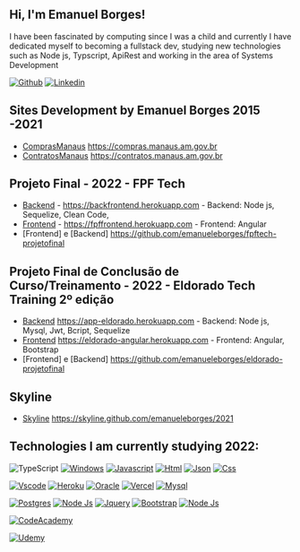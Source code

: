 ## Hi, I'm Emanuel Borges!
I have been fascinated by computing since I was a child and currently I have dedicated myself to becoming a fullstack dev, studying new technologies such as Node js, Typscript, ApiRest and working in the area of Systems Development

[![Github](https://img.shields.io/badge/GitHub-100000?style=for-the-badge&logo=github&logoColor=white&link=https://github.com/emanueleborges)](https://github.com/emanueleborges)
[![Linkedin](https://img.shields.io/badge/LinkedIn-0077B5?style=for-the-badge&logo=linkedin&logoColor=white&link=https://www.linkedin.com/in/emanuel-melo-borges)](https://www.linkedin.com/in/emanuel-melo-borges)

## Sites Development by Emanuel Borges 2015 -2021
- [ComprasManaus](https://compras.manaus.am.gov.br/) https://compras.manaus.am.gov.br
- [ContratosManaus](https://contratos.manaus.am.gov.br/) https://contratos.manaus.am.gov.br


## Projeto Final - 2022 - FPF Tech 
- [Backend](https://backfrontend.herokuapp.com) - https://backfrontend.herokuapp.com - Backend: Node js, Sequelize, Clean Code, 
- [Frontend](https://fpffrontend.herokuapp.com) - https://fpffrontend.herokuapp.com - Frontend: Angular
- [Frontend] e [Backend] https://github.com/emanueleborges/fpftech-projetofinal


## Projeto Final de Conclusão de Curso/Treinamento - 2022 - Eldorado Tech Training 2º edição  
- [Backend](https://app-eldorado.herokuapp.com/) https://app-eldorado.herokuapp.com - Backend: Node js, Mysql, Jwt, Bcript, Sequelize
- [Frontend](http://eldorado-angular.herokuapp.com/) https://eldorado-angular.herokuapp.com - Frontend: Angular, Bootstrap 
- [Frontend] e [Backend] https://github.com/emanueleborges/eldorado-projetofinal

## Skyline
- [Skyline](https://skyline.github.com/emanueleborges/2021) https://skyline.github.com/emanueleborges/2021 


## Technologies I am currently studying 2022:

![TypeScript](https://img.shields.io/badge/typescript-%23007ACC.svg?style=for-the-badge&logo=typescript&logoColor=white)
[![Windows](https://img.shields.io/badge/Windows-0078D6?style=for-the-badge&logo=windows&logoColor=white)]()
[![Javascript](https://img.shields.io/badge/JavaScript-323330?style=for-the-badge&logo=javascript&logoColor=F7DF1E)]()
[![Html](https://img.shields.io/badge/HTML5-E34F26?style=for-the-badge&logo=html5&logoColor=white)]()
[![Json](https://img.shields.io/badge/json-5E5C5C?style=for-the-badge&logo=json&logoColor=white)]()
[![Css](https://img.shields.io/badge/CSS3-1572B6?style=for-the-badge&logo=css3&logoColor=white)]()

[![Vscode](https://img.shields.io/badge/Visual_Studio_Code-0078D4?style=for-the-badge&logo=visual%20studio%20code&logoColor=whit)]()
[![Heroku](https://img.shields.io/badge/Heroku-430098?style=for-the-badge&logo=heroku&logoColor=white)]()
[![Oracle](https://img.shields.io/badge/Oracle-F80000?style=for-the-badge&logo=oracle&logoColor=black)]()
[![Vercel](https://img.shields.io/badge/Vercel-000000?style=for-the-badge&logo=vercel&logoColor=white)]()
[![Mysql](https://img.shields.io/badge/MySQL-005C84?style=for-the-badge&logo=mysql&logoColor=white)]()

[![Postgres](https://img.shields.io/badge/PostgreSQL-316192?style=for-the-badge&logo=postgresql&logoColor=white)]()
[![Node Js](https://img.shields.io/badge/Node.js-43853D?style=for-the-badge&logo=node.js&logoColor=white)]()
[![Jquery](https://img.shields.io/badge/jQuery-0769AD?style=for-the-badge&logo=jquery&logoColor=white)]()
[![Bootstrap](https://img.shields.io/badge/Bootstrap-563D7C?style=for-the-badge&logo=bootstrap&logoColor=white)]()
[![Node Js](https://img.shields.io/badge/PHP-777BB4?style=for-the-badge&logo=php&logoColor=white)]()

[![CodeAcademy](https://img.shields.io/badge/Codecademy-FFF0E5?style=for-the-badge&logo=codecademy&logoColor=303347)]()

[![Udemy](https://img.shields.io/badge/Udemy-EC5252?style=for-the-badge&logo=Udemy&logoColor=white)]()

